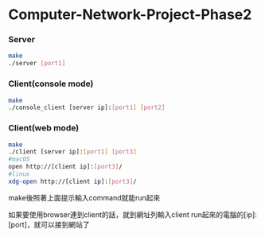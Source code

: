 # Computer-Network-Project-Phase2

### Server

```bash
make
./server [port1]
```

### Client(console mode)

```bash
make
./console_client [server ip]:[port1] [port2]
```

### Client(web mode)

```bash
make
./client [server ip]:[port1] [port3]
#macOS
open http://[client ip]:[port3]/
#linux
xdg-open http://[client ip]:[port3]/
```

make後照著上面提示輸入command就能run起來

如果要使用browser連到client的話，就到網址列輸入client run起來的電腦的[ip]:[port]，就可以接到網站了
